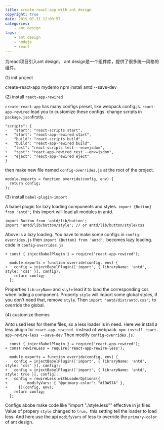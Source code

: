 ```yaml
---
title: create-react-app with ant design
copyright: true
date: 2019-07-31 12:00:57
categories:
    - ant design
tags:
    - ant design
    - nodejs
    - react
---
```

为react项目引入ant design。
ant design是一个组件库，提供了很多统一风格的组件。

<!-- more -->

(1) init project

create-react-app mydemo
npm install antd --save-dev

(2) install `react-app-rewired`

`create-react-app` has many configs preset, like webpack.config.js. 
`react-app-rewired` lead you to customize these configs.
change scripts in `package.json`firstly.

```
"scripts": {
-   "start": "react-scripts start",
+   "start": "react-app-rewired start",
-   "build": "react-scripts build",
+   "build": "react-app-rewired build",
-   "test": "react-scripts test --env=jsdom",
+   "test": "react-app-rewired test --env=jsdom",
+   "eject": "react-app-rewired eject"
}
```

then make new file named  `config-overrides.js` at the root of the project.
```
module.exports = function override(config, env) {
  return config;
};
```

(3)  install `babel-plugin-import`

A babel plugin for lazy loading components and styles.
`import {Button} from 'antd';` this import will load all modules in antd.

```
import Button from 'antd/lib/button';
import 'antd/lib/button/style'; // or antd/lib/button/style/css
```

Above is a lazy loading.
You have to make some configs in `config-overrides.js` then `import {Button} from 'antd';` becomes lazy loading.
code in `config-overrides.js`
```
+ const { injectBabelPlugin } = require('react-app-rewired');

  module.exports = function override(config, env) {
+   config = injectBabelPlugin(['import', { libraryName: 'antd', style: 'css' }], config);
    return config;
  };
```
Properties  `libraryName` and `style` lead it to load the corresponding css when loding a component.
Property `style` will import some global styles, if you don't need that, remove `style`. Then `import 'antd/dist/antd.css';` to override the global.

(4) customize themes

Antd used less for theme files, so a less loader is in need.
Here we install a less plugin for `react-app-rewired ` instead of webpack.
`npm install react-app-rewire-less --save-dev`
Then modify `config-overrides.js`.

```
  const { injectBabelPlugin } = require('react-app-rewired');
+ const rewireLess = require('react-app-rewire-less');

  module.exports = function override(config, env) {
-   config = injectBabelPlugin(['import', { libraryName: 'antd', style: 'css' }], config);
+   config = injectBabelPlugin(['import', { libraryName: 'antd', style: true }], config);
+   config = rewireLess.withLoaderOptions({
+         modifyVars: { "@primary-color": "#1DA57A" },
+     })(config, env);
    return config;
  };
```
Configs abobe make  code like "import "./style.less"" effective in js files. Value of propery `style` changed to `true`，this setting tell the loader to load less. And here use the api `modifyVars` of less to override the `primary-color` of ant design.
